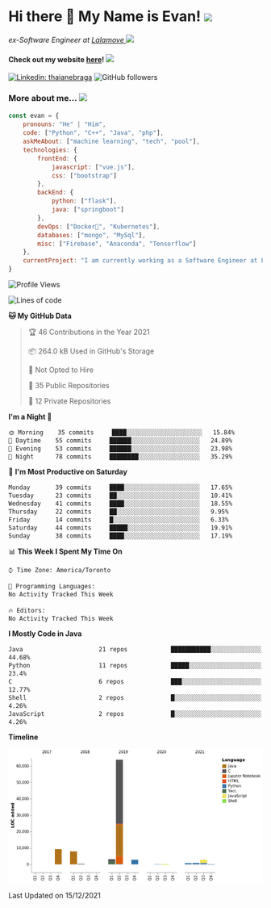 <h1>Hi there 👋 My Name is Evan!   <img src="https://media.giphy.com/media/10GN73YGycPXQk/giphy.gif" width=50></h1>

<p><em>ex-Software Engineer at <a href="https://www.lalamove.com/hongkong/zh/home">Lalamove </a><img src="https://media.giphy.com/media/HMSLfCl5BsXoQ/giphy.gif" width="60">
</em></p>

<h4>Check out my website <a href="https://hoyeechan.com/">here</a>! <img src="https://media.giphy.com/media/cuPm4p4pClZVC/giphy.gif" width=50></h4>

[![Linkedin: thaianebraga](https://img.shields.io/badge/-Evan-blue?style=flat-square&logo=Linkedin&logoColor=white&link=https://www.linkedin.com/in/ho-yee-chan/)](https://www.linkedin.com/in/ho-yee-chan/)
![GitHub followers](https://img.shields.io/github/followers/hyc121110?label=Follow&style=social)

<!--
**hyc121110/hyc121110** is a ✨ _special_ ✨ repository because its `README.md` (this file) appears on your GitHub profile.

Here are some ideas to get you started:

- 🔭 I’m currently working on ...
- 🌱 I’m currently learning ...
- 👯 I’m looking to collaborate on ...
- 🤔 I’m looking for help with ...
- 💬 Ask me about ...
- 📫 How to reach me: ...
- 😄 Pronouns: ...
- ⚡ Fun fact: ...
-->

<h3> More about me... <img src="https://media.giphy.com/media/Q94xQWspTUkShljj8P/giphy.gif" width=50> </h3>


```javascript
const evan = {
    pronouns: "He" | "Him",
    code: ["Python", "C++", "Java", "php"],
    askMeAbout: ["machine learning", "tech", "pool"],
    technologies: {
        frontEnd: {
            javascript: ["vue.js"],
            css: ["bootstrap"]
        },
        backEnd: {
            python: ["flask"],
            java: ["springboot"]
        },
        devOps: ["Docker🐳", "Kubernetes"],
        databases: ["mongo", "MySql"],
        misc: ["Firebase", "Anaconda", "Tensorflow"]
    },
    currentProject: "I am currently working as a Software Engineer at Lalamove",
}
```


<!--START_SECTION:waka-->
![Profile Views](http://img.shields.io/badge/Profile%20Views-7-blue)

![Lines of code](https://img.shields.io/badge/From%20Hello%20World%20I%27ve%20Written-92%20Thousand%20lines%20of%20code-blue)

**🐱 My GitHub Data** 

> 🏆 46 Contributions in the Year 2021
 > 
> 📦 264.0 kB Used in GitHub's Storage 
 > 
> 🚫 Not Opted to Hire
 > 
> 📜 35 Public Repositories 
 > 
> 🔑 12 Private Repositories  
 > 
**I'm a Night 🦉** 

```text
🌞 Morning    35 commits     ████░░░░░░░░░░░░░░░░░░░░░   15.84% 
🌆 Daytime    55 commits     ██████░░░░░░░░░░░░░░░░░░░   24.89% 
🌃 Evening    53 commits     ██████░░░░░░░░░░░░░░░░░░░   23.98% 
🌙 Night      78 commits     ████████░░░░░░░░░░░░░░░░░   35.29%

```
📅 **I'm Most Productive on Saturday** 

```text
Monday       39 commits     ████░░░░░░░░░░░░░░░░░░░░░   17.65% 
Tuesday      23 commits     ██░░░░░░░░░░░░░░░░░░░░░░░   10.41% 
Wednesday    41 commits     ████░░░░░░░░░░░░░░░░░░░░░   18.55% 
Thursday     22 commits     ██░░░░░░░░░░░░░░░░░░░░░░░   9.95% 
Friday       14 commits     █░░░░░░░░░░░░░░░░░░░░░░░░   6.33% 
Saturday     44 commits     █████░░░░░░░░░░░░░░░░░░░░   19.91% 
Sunday       38 commits     ████░░░░░░░░░░░░░░░░░░░░░   17.19%

```


📊 **This Week I Spent My Time On** 

```text
⌚︎ Time Zone: America/Toronto

💬 Programming Languages: 
No Activity Tracked This Week

🔥 Editors: 
No Activity Tracked This Week

```

**I Mostly Code in Java** 

```text
Java                     21 repos            ███████████░░░░░░░░░░░░░░   44.68% 
Python                   11 repos            █████░░░░░░░░░░░░░░░░░░░░   23.4% 
C                        6 repos             ███░░░░░░░░░░░░░░░░░░░░░░   12.77% 
Shell                    2 repos             █░░░░░░░░░░░░░░░░░░░░░░░░   4.26% 
JavaScript               2 repos             █░░░░░░░░░░░░░░░░░░░░░░░░   4.26%

```


**Timeline**

![Chart not found](https://raw.githubusercontent.com/hyc121110/hyc121110/master/charts/bar_graph.png) 


 Last Updated on 15/12/2021
<!--END_SECTION:waka-->
